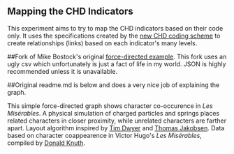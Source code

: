 ## Mapping the CHD Indicators
This experiment aims to try to map the CHD indicators based on their code only. It uses the specifications created by the [new CHD coding scheme](https://github.com/luiscape/data-for-frog/blob/gh-pages/chd_coding_scheme.pdf) to create relationships (links) based on each indicator's many levels.

##Fork of Mike Bostock's original [force-directed example](https://gist.github.com/mbostock/4062045).
This fork uses an ugly csv which unfortunately is just a fact of life in my world.  JSON is highly recommended unless it is unavailable.

##Original readme.md is below and does a very nice job of explaining the graph.

This simple force-directed graph shows character co-occurence in *Les Misérables*. A physical simulation of charged particles and springs places related characters in closer proximity, while unrelated characters are farther apart. Layout algorithm inspired by [Tim Dwyer](http://www.csse.monash.edu.au/~tdwyer/) and [Thomas Jakobsen](http://web.archive.org/web/20080410171619/http://www.teknikus.dk/tj/gdc2001.htm). Data based on character coappearence in Victor Hugo's *Les Misérables*, compiled by [Donald Knuth](http://www-cs-faculty.stanford.edu/~uno/sgb.html).
